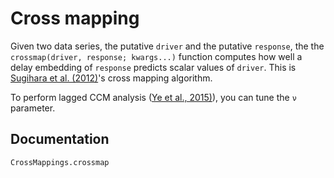 # Cross mapping

Given two data series,
the putative `driver` and the putative `response`, the the `crossmap(driver, response; kwargs...)` function computes how well a delay
embedding of `response` predicts scalar values of `driver`. This is [Sugihara et al. (2012)](http://science.sciencemag.org/content/early/2012/09/19/science.1227079)'s cross mapping algorithm.


To perform lagged CCM analysis ([Ye et al., 2015)](https://www.nature.com/articles/srep14750)), you can tune the `ν` parameter.

## Documentation

```@docs
CrossMappings.crossmap
```
